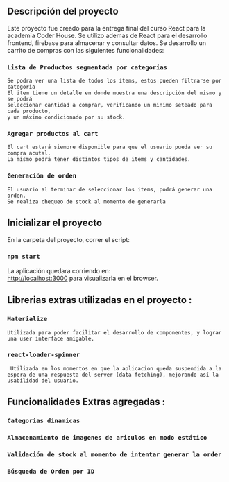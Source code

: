 ## Descripción del proyecto
Este proyecto fue creado para la entrega final del curso React para la academia Coder House.
Se utilizo ademas de React para el desarrollo frontend, firebase para almacenar y consultar datos.
Se desarrollo un carrito de compras con las siguientes funcionalidades:

### `Lista de Productos segmentada por categorias`

    Se podra ver una lista de todos los items, estos pueden filtrarse por categoria
    El item tiene un detalle en donde muestra una descripción del mismo y se podrá 
    seleccionar cantidad a comprar, verificando un minimo seteado para cada producto, 
    y un máximo condicionado por su stock.

### `Agregar productos al cart`

    El cart estará siempre disponible para que el usuario pueda ver su compra acutal.
    La mismo podrá tener distintos tipos de items y cantidades.


### `Generación de orden`

    El usuario al terminar de seleccionar los items, podrá generar una orden.
    Se realiza chequeo de stock al momento de generarla


## Inicializar el proyecto

En la carpeta del proyecto, correr el script:

### `npm start`

La aplicación quedara corriendo en:<br />
 [http://localhost:3000](http://localhost:3000) para visualizarla en el browser.

## Librerias extras utilizadas en el proyecto :
 
 ### `Materialize`

    Utilizada para poder facilitar el desarrollo de componentes, y lograr una user interface amigable.

 ### `react-loader-spinner`

     Utilizada en los momentos en que la aplicacion queda suspendida a la espera de una respuesta del server (data fetching), mejorando así la usabilidad del usuario.
 
## Funcionalidades Extras agregadas :

### `Categorias dinamicas`
### `Almacenamiento de imagenes de ariculos en modo estático`
### `Validación de stock al momento de intentar generar la order`
### `Búsqueda de Orden por ID`


